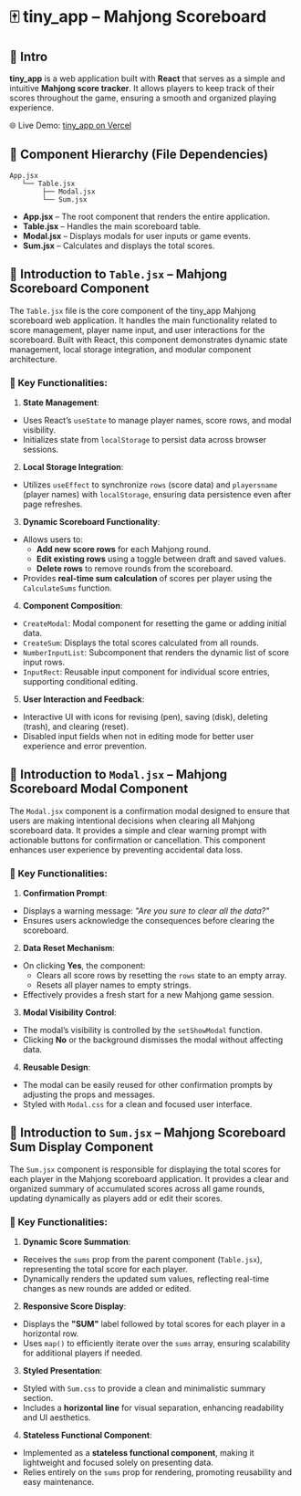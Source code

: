 # 🀄 tiny_app – Mahjong Scoreboard

## 📖 Intro
**tiny_app** is a web application built with **React** that serves as a simple and intuitive **Mahjong score tracker**. It allows players to keep track of their scores throughout the game, ensuring a smooth and organized playing experience.

🌐 Live Demo: [tiny_app on Vercel](https://tiny-app-w6s7.vercel.app/)
## 📂 Component Hierarchy (File Dependencies)
```shell
App.jsx
   └── Table.jsx
        ├── Modal.jsx
        └── Sum.jsx
```
- **App.jsx** – The root component that renders the entire application.
- **Table.jsx** – Handles the main scoreboard table.
- **Modal.jsx** – Displays modals for user inputs or game events.
- **Sum.jsx** – Calculates and displays the total scores.

## 📄 Introduction to `Table.jsx` – Mahjong Scoreboard Component
The `Table.jsx` file is the core component of the tiny_app Mahjong scoreboard web application. It handles the main functionality related to score management, player name input, and user interactions for the scoreboard. Built with React, this component demonstrates dynamic state management, local storage integration, and modular component architecture.

### 🚀 Key Functionalities:
1. **State Management**:
- Uses React’s `useState` to manage player names, score rows, and modal visibility.
- Initializes state from `localStorage` to persist data across browser sessions.
2. **Local Storage Integration**:
- Utilizes `useEffect` to synchronize `rows` (score data) and `playersname` (player names) with `localStorage`, ensuring data persistence even after page refreshes.
3. **Dynamic Scoreboard Functionality**:
- Allows users to:
  - **Add new score rows** for each Mahjong round.
  - **Edit existing rows** using a toggle between draft and saved values.
  - **Delete rows** to remove rounds from the scoreboard.
- Provides **real-time sum calculation** of scores per player using the `CalculateSums` function.
4. **Component Composition**:
- `CreateModal`: Modal component for resetting the game or adding initial data.
- `CreateSum`: Displays the total scores calculated from all rounds.
- `NumberInputList`: Subcomponent that renders the dynamic list of score input rows.
- `InputRect`: Reusable input component for individual score entries, supporting conditional editing.
5. **User Interaction and Feedback**:
- Interactive UI with icons for revising (pen), saving (disk), deleting (trash), and clearing (reset).
- Disabled input fields when not in editing mode for better user experience and error prevention.

## 📄 Introduction to `Modal.jsx` – Mahjong Scoreboard Modal Component
The `Modal.jsx` component is a confirmation modal designed to ensure that users are making intentional decisions when clearing all Mahjong scoreboard data. It provides a simple and clear warning prompt with actionable buttons for confirmation or cancellation. This component enhances user experience by preventing accidental data loss.

### 🚀 Key Functionalities:
1. **Confirmation Prompt**:
- Displays a warning message: *"Are you sure to clear all the data?"*
- Ensures users acknowledge the consequences before clearing the scoreboard.
2. **Data Reset Mechanism**:
- On clicking **Yes**, the component:
   - Clears all score rows by resetting the `rows` state to an empty array.
   - Resets all player names to empty strings.
- Effectively provides a fresh start for a new Mahjong game session.
3. **Modal Visibility Control**:
- The modal’s visibility is controlled by the `setShowModal` function.
- Clicking **No** or the background dismisses the modal without affecting data.
4. **Reusable Design**:
- The modal can be easily reused for other confirmation prompts by adjusting the props and messages.
- Styled with `Modal.css` for a clean and focused user interface.

## 📄 Introduction to `Sum.jsx` – Mahjong Scoreboard Sum Display Component
The `Sum.jsx` component is responsible for displaying the total scores for each player in the Mahjong scoreboard application. It provides a clear and organized summary of accumulated scores across all game rounds, updating dynamically as players add or edit their scores.

### 🚀 Key Functionalities:
1. **Dynamic Score Summation**:
- Receives the `sums` prop from the parent component (`Table.jsx`), representing the total score for each player.
- Dynamically renders the updated sum values, reflecting real-time changes as new rounds are added or edited.
2. **Responsive Score Display**:
- Displays the **"SUM"** label followed by total scores for each player in a horizontal row.
- Uses `map()` to efficiently iterate over the `sums` array, ensuring scalability for additional players if needed.
3. **Styled Presentation**:
- Styled with `Sum.css` to provide a clean and minimalistic summary section.
- Includes a **horizontal line** for visual separation, enhancing readability and UI aesthetics.
4. **Stateless Functional Component**:
- Implemented as a **stateless functional component**, making it lightweight and focused solely on presenting data.
- Relies entirely on the `sums` prop for rendering, promoting reusability and easy maintenance.
